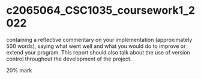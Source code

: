 # c2065064_CSC1035_coursework1_2022

containing a reflective commentary on your
implementation (approximately 500 words), saying what went well and what you would do to
improve or extend your program. This report should also talk about the use of version control
throughout the development of the project.   



20% mark